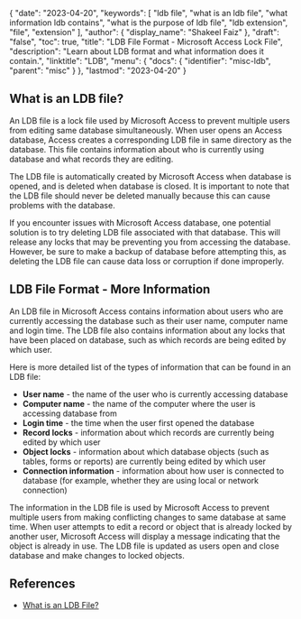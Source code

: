 {
  "date": "2023-04-20",
  "keywords": [
    "ldb file",
    "what is an ldb file",
    "what information ldb contains",
    "what is the purpose of ldb file",
    "ldb extension",
    "file",
    "extension"
  ],
  "author": {
    "display_name": "Shakeel Faiz"
  },
  "draft": "false",
  "toc": true,
  "title": "LDB File Format - Microsoft Access Lock File",
  "description": "Learn about LDB format and what information does it contain.",
  "linktitle": "LDB",
  "menu": {
    "docs": {
      "identifier": "misc-ldb",
      "parent": "misc"
    }
  },
  "lastmod": "2023-04-20"
}

## What is an LDB file?

An LDB file is a lock file used by Microsoft Access to prevent multiple users from editing same database simultaneously. When user opens an Access database, Access creates a corresponding LDB file in same directory as the database. This file contains information about who is currently using database and what records they are editing.

The LDB file is automatically created by Microsoft Access when database is opened, and is deleted when database is closed. It is important to note that the LDB file should never be deleted manually because this can cause problems with the database.

If you encounter issues with Microsoft Access database, one potential solution is to try deleting LDB file associated with that database. This will release any locks that may be preventing you from accessing the database. However, be sure to make a backup of database before attempting this, as deleting the LDB file can cause data loss or corruption if done improperly.

## LDB File Format - More Information

An LDB file in Microsoft Access contains information about users who are currently accessing the database such as their user name, computer name and login time. The LDB file also contains information about any locks that have been placed on database, such as which records are being edited by which user.

Here is more detailed list of the types of information that can be found in an LDB file:

- **User name** - the name of the user who is currently accessing database
- **Computer name** - the name of the computer where the user is accessing database from
- **Login time** - the time when the user first opened the database
- **Record locks** - information about which records are currently being edited by which user
- **Object locks** - information about which database objects (such as tables, forms or reports) are currently being edited by which user
- **Connection information** - information about how user is connected to database (for example, whether they are using local or network connection)

The information in the LDB file is used by Microsoft Access to prevent multiple users from making conflicting changes to same database at same time. When user attempts to edit a record or object that is already locked by another user, Microsoft Access will display a message indicating that the object is already in use. The LDB file is updated as users open and close database and make changes to locked objects.

## References
* [What is an LDB File?](https://learn.microsoft.com/en-us/office/troubleshoot/access/ldb-file-description)
